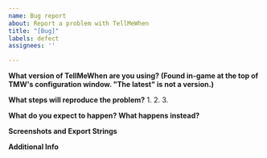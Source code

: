 ```yaml
---
name: Bug report
about: Report a problem with TellMeWhen
title: "[Bug]"
labels: defect
assignees: ''

---
```


**What version of TellMeWhen are you using? (Found in-game at the top of TMW's configuration window. "The latest" is not a version.)**



**What steps will reproduce the problem?**
1.
2.
3.
<!-- Add more steps if needed -->


**What do you expect to happen? What happens instead?**




**Screenshots and Export Strings**
<!-- If your issue pertains to a specific icon or group, please post the relevant export string(s). 

To get an export string, open the icon editor, and click the button labeled "Import/Export/Backup". Select the "To String" option for the appropriate export type (icon, group, or profile), and then press CTRL+C to copy it to your clipboard.

Additionally, if applicable, add screenshots to help explain your problem. You can paste images directly into GitHub issues, or you can upload files as well. -->



**Additional Info**
<!-- Please add any additional information you think will be useful in reproducing and/or solving the issue. -->
